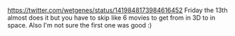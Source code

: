 https://twitter.com/wetgenes/status/1419848173984616452 Friday the 13th almost does it but you have to skip like 6 movies to get from in 3D to in space. Also I'm not sure the first one was good :)